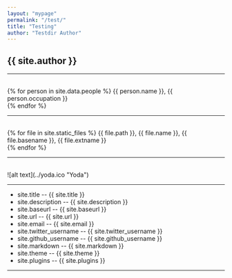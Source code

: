 ```yaml
---
layout: "mypage"
permalink: "/test/"
title: "Testing"
author: "Testdir Author"
---
```

<h2>{{ site.author }}</h2>
<hr>
<br>
{% for person in site.data.people %}
   {{ person.name }}, 
   {{ person.occupation }}
   <br>
{% endfor %}

<hr>
<br>
{% for file in site.static_files %}
   {{ file.path }},
   {{ file.name }},
   {{ file.basename }},
   {{ file.extname }}
   <br>
{% endfor %}

<hr>
<br>
![alt text](../yoda.ico "Yoda")

<hr>

-  site.title -- {{ site.title }}
-  site.description -- {{ site.description }}
-  site.baseurl -- {{ site.baseurl }}
-  site.url -- {{ site.url }}
-  site.email -- {{ site.email }}
-  site.twitter_username -- {{ site.twitter_username }}
-  site.github_username -- {{ site.github_username }}
-  site.markdown -- {{ site.markdown }}
-  site.theme -- {{ site.theme }}
-  site.plugins -- {{ site.plugins }}
<hr>


